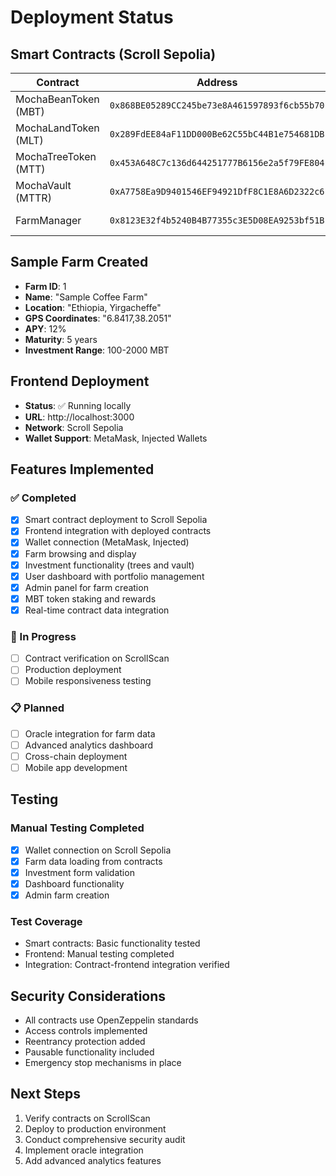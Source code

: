 # Deployment Status

## Smart Contracts (Scroll Sepolia)

| Contract | Address | Status | Verified |
|----------|---------|--------|----------|
| MochaBeanToken (MBT) | `0x868BE05289CC245be73e8A461597893f6cb55b70` | ✅ Deployed | ❌ Pending |
| MochaLandToken (MLT) | `0x289FdEE84aF11DD000Be62C55bC44B1e754681DB` | ✅ Deployed | ❌ Pending |
| MochaTreeToken (MTT) | `0x453A648C7c136d644251777B6156e2a5f79FE804` | ✅ Deployed | ❌ Pending |
| MochaVault (MTTR) | `0xA7758Ea9D9401546EF94921DfF8C1E8A6D2322c6` | ✅ Deployed | ❌ Pending |
| FarmManager | `0x8123E32f4b5240B4B77355c3E5D08EA9253bf51B` | ✅ Deployed | ❌ Pending |

## Sample Farm Created

- **Farm ID**: 1
- **Name**: "Sample Coffee Farm"
- **Location**: "Ethiopia, Yirgacheffe"
- **GPS Coordinates**: "6.8417,38.2051"
- **APY**: 12%
- **Maturity**: 5 years
- **Investment Range**: 100-2000 MBT

## Frontend Deployment

- **Status**: ✅ Running locally
- **URL**: http://localhost:3000
- **Network**: Scroll Sepolia
- **Wallet Support**: MetaMask, Injected Wallets

## Features Implemented

### ✅ Completed
- [x] Smart contract deployment to Scroll Sepolia
- [x] Frontend integration with deployed contracts
- [x] Wallet connection (MetaMask, Injected)
- [x] Farm browsing and display
- [x] Investment functionality (trees and vault)
- [x] User dashboard with portfolio management
- [x] Admin panel for farm creation
- [x] MBT token staking and rewards
- [x] Real-time contract data integration

### 🔄 In Progress
- [ ] Contract verification on ScrollScan
- [ ] Production deployment
- [ ] Mobile responsiveness testing

### 📋 Planned
- [ ] Oracle integration for farm data
- [ ] Advanced analytics dashboard
- [ ] Cross-chain deployment
- [ ] Mobile app development

## Testing

### Manual Testing Completed
- [x] Wallet connection on Scroll Sepolia
- [x] Farm data loading from contracts
- [x] Investment form validation
- [x] Dashboard functionality
- [x] Admin farm creation

### Test Coverage
- Smart contracts: Basic functionality tested
- Frontend: Manual testing completed
- Integration: Contract-frontend integration verified

## Security Considerations

- All contracts use OpenZeppelin standards
- Access controls implemented
- Reentrancy protection added
- Pausable functionality included
- Emergency stop mechanisms in place

## Next Steps

1. Verify contracts on ScrollScan
2. Deploy to production environment
3. Conduct comprehensive security audit
4. Implement oracle integration
5. Add advanced analytics features

